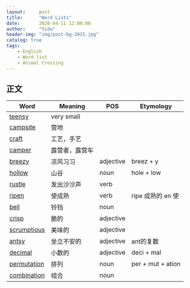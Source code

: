 ```yaml
---
layout:     post
title:      "Word Lists"
date:       2020-04-11 12:00:00
author:     "Yida"
header-img: "img/post-bg-2015.jpg"
catalog: true
tags:
    - English
    - Word list
    - Animal Crossing 
---
```


## 正文

|Word| Meaning|POS|Etymology|
|----|----|----|-----|
|[teensy](https://dictionary.cambridge.org/us/dictionary/english/teensy)|very small|
|[campsite](https://dictionary.cambridge.org/us/dictionary/english-chinese-simplified/campsite)|营地|
|[craft](https://dictionary.cambridge.org/us/dictionary/english-chinese-simplified/craft)|工艺，手艺|
|[camper](https://dictionary.cambridge.org/us/dictionary/english-chinese-simplified/camper)|露营者，露营车|
|[breezy](https://dictionary.cambridge.org/us/dictionary/english-chinese-simplified/breezy)|凉风习习|adjective| breez + y|
|[hollow](https://dictionary.cambridge.org/us/dictionary/english-chinese-simplified/hollow)|山谷| noun| hole + low |
|[rustle](https://dictionary.cambridge.org/us/dictionary/english-chinese-simplified/rustle)|发出沙沙声| verb| 
|[ripen](https://dictionary.cambridge.org/us/dictionary/english-chinese-simplified/ripen)|使成熟| verb| ripe 成熟的 en 使|
[bell](https://dictionary.cambridge.org/us/dictionary/english-chinese-simplified/bell?q=bells)|铃铛|noun
[crisp](https://dictionary.cambridge.org/us/dictionary/english-chinese-simplified/crisp)|脆的|adjective|
|[scrumptious](https://dictionary.cambridge.org/us/dictionary/english-chinese-simplified/scrumptious)|美味的|adjective|
|[antsy](https://dictionary.cambridge.org/us/dictionary/english-chinese-simplified/antsy)|坐立不安的|adjective| ant的复数
|[decimal](https://dictionary.cambridge.org/us/dictionary/english-chinese-simplified/decimal)|小数的|adjective| deci + mal
|[permutation](https://dictionary.cambridge.org/us/dictionary/english-chinese-simplified/permutation)|排列| noun|per + mut + ation 
|[combination](https://dictionary.cambridge.org/us/dictionary/english-chinese-simplified/combination?q=+combination)| 组合| noun 





